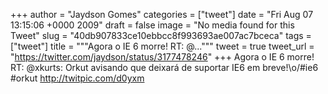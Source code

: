 
+++
author = "Jaydson Gomes"
categories = ["tweet"]
date = "Fri Aug 07 13:15:06 +0000 2009"
draft = false
image = "No media found for this Tweet"
slug = "40db907833ce10ebbcc8f993693ae007ac7bceca"
tags = ["tweet"]
title = """Agora o IE 6 morre! RT: @..."""
tweet = true
tweet_url = "https://twitter.com/jaydson/status/3177478246"
+++
Agora o IE 6 morre! RT: @xkurts: Orkut avisando que deixará de suportar IE6 em breve!\o/#ie6 #orkut http://twitpic.com/d0yxm
